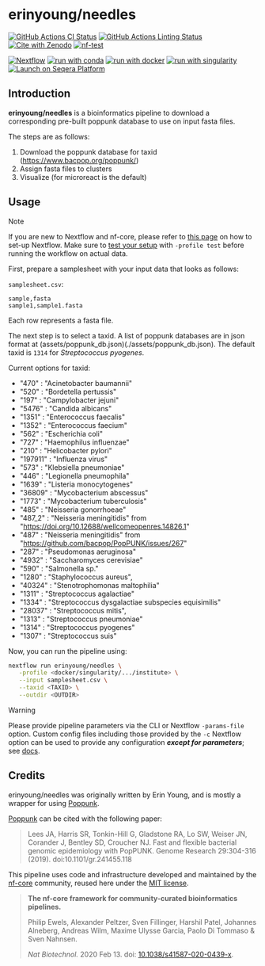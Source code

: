 

# erinyoung/needles

[![GitHub Actions CI Status](https://github.com/erinyoung/needles/actions/workflows/ci.yml/badge.svg)](https://github.com/erinyoung/needles/actions/workflows/ci.yml)
[![GitHub Actions Linting Status](https://github.com/erinyoung/needles/actions/workflows/linting.yml/badge.svg)](https://github.com/erinyoung/needles/actions/workflows/linting.yml)[![Cite with Zenodo](http://img.shields.io/badge/DOI-10.5281/zenodo.XXXXXXX-1073c8?labelColor=000000)](https://doi.org/10.5281/zenodo.XXXXXXX)
[![nf-test](https://img.shields.io/badge/unit_tests-nf--test-337ab7.svg)](https://www.nf-test.com)

[![Nextflow](https://img.shields.io/badge/nextflow%20DSL2-%E2%89%A524.04.2-23aa62.svg)](https://www.nextflow.io/)
[![run with conda](http://img.shields.io/badge/run%20with-conda-3EB049?labelColor=000000&logo=anaconda)](https://docs.conda.io/en/latest/)
[![run with docker](https://img.shields.io/badge/run%20with-docker-0db7ed?labelColor=000000&logo=docker)](https://www.docker.com/)
[![run with singularity](https://img.shields.io/badge/run%20with-singularity-1d355c.svg?labelColor=000000)](https://sylabs.io/docs/)
[![Launch on Seqera Platform](https://img.shields.io/badge/Launch%20%F0%9F%9A%80-Seqera%20Platform-%234256e7)](https://cloud.seqera.io/launch?pipeline=https://github.com/erinyoung/needles)

## Introduction

**erinyoung/needles** is a bioinformatics pipeline to download a corresponding pre-built poppunk database to use on input fasta files.

The steps are as follows:
1. Download the poppunk database for taxid (https://www.bacpop.org/poppunk/)
2. Assign fasta files to clusters
3. Visualize (for microreact is the default)

## Usage

> [!NOTE]
> If you are new to Nextflow and nf-core, please refer to [this page](https://nf-co.re/docs/usage/installation) on how to set-up Nextflow. Make sure to [test your setup](https://nf-co.re/docs/usage/introduction#how-to-run-a-pipeline) with `-profile test` before running the workflow on actual data.

First, prepare a samplesheet with your input data that looks as follows:

`samplesheet.csv`:

```csv
sample,fasta
sample1,sample1.fasta
```

Each row represents a fasta file.

The next step is to select a taxid. A list of poppunk databases are in json format at (assets/poppunk_db.json)(./assets/poppunk_db.json). The default taxid is `1314` for _Streptococcus pyogenes_. 

Current options for taxid:
- "470" : "Acinetobacter baumannii"
- "520" : "Bordetella pertussis"
- "197" : "Campylobacter jejuni"
- "5476" : "Candida albicans"
- "1351" : "Enterococcus faecalis"
- "1352" : "Enterococcus faecium"
- "562" : "Escherichia coli"
- "727" : "Haemophilus influenzae"
- "210" : "Helicobacter pylori"
- "197911" : "Influenza virus"
- "573" : "Klebsiella pneumoniae"
- "446" : "Legionella pneumophila"
- "1639" : "Listeria monocytogenes"
- "36809" : "Mycobacterium abscessus"
- "1773" : "Mycobacterium tuberculosis"
- "485" : "Neisseria gonorrhoeae"
- "487_2" : "Neisseria meningitidis" from "https://doi.org/10.12688/wellcomeopenres.14826.1"
- "487" : "Neisseria meningitidis" from "https://github.com/bacpop/PopPUNK/issues/267"
- "287" : "Pseudomonas aeruginosa"
- "4932" : "Saccharomyces cerevisiae"
- "590" : "Salmonella sp."
- "1280" : "Staphylococcus aureus",
- "40324" : "Stenotrophomonas maltophilia"
- "1311" : "Streptococcus agalactiae"
- "1334" : "Streptococcus dysgalactiae subspecies equisimilis"
- "28037" : "Streptococcus mitis",
- "1313" : "Streptococcus pneumoniae"
- "1314" : "Streptococcus pyogenes"
- "1307" : "Streptococcus suis"


Now, you can run the pipeline using:


```bash
nextflow run erinyoung/needles \
   -profile <docker/singularity/.../institute> \
   --input samplesheet.csv \
   --taxid <TAXID> \
   --outdir <OUTDIR>
```

> [!WARNING]
> Please provide pipeline parameters via the CLI or Nextflow `-params-file` option. Custom config files including those provided by the `-c` Nextflow option can be used to provide any configuration _**except for parameters**_; see [docs](https://nf-co.re/docs/usage/getting_started/configuration#custom-configuration-files).

## Credits

erinyoung/needles was originally written by Erin Young, and is mostly a wrapper for using [Poppunk](https://github.com/bacpop/PopPUNK).

[Poppunk](https://github.com/bacpop/PopPUNK) can be cited with the following paper:

> Lees JA, Harris SR, Tonkin-Hill G, Gladstone RA, Lo SW, Weiser JN, Corander J, Bentley SD, Croucher NJ. Fast and flexible bacterial genomic epidemiology with PopPUNK. Genome Research 29:304-316 (2019). doi:10.1101/gr.241455.118

This pipeline uses code and infrastructure developed and maintained by the [nf-core](https://nf-co.re) community, reused here under the [MIT license](https://github.com/nf-core/tools/blob/main/LICENSE).

> **The nf-core framework for community-curated bioinformatics pipelines.**
>
> Philip Ewels, Alexander Peltzer, Sven Fillinger, Harshil Patel, Johannes Alneberg, Andreas Wilm, Maxime Ulysse Garcia, Paolo Di Tommaso & Sven Nahnsen.
>
> _Nat Biotechnol._ 2020 Feb 13. doi: [10.1038/s41587-020-0439-x](https://dx.doi.org/10.1038/s41587-020-0439-x).
